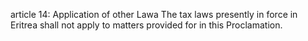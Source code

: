 article 14: Application of other Lawa
The tax laws presently in force in Eritrea shall not apply to matters provided for in this Proclamation.
<ul>
</ul>